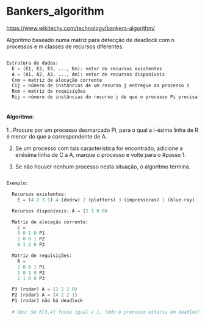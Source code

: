 # Bankers_algorithm

https://www.wikitechy.com/technology/bankers-algorithm/

Algoritmo baseado numa matriz para detecção de deadlock com n processos 
e m classes de recursos diferentes.

```python

Estrutura de dados:
  E = (E1, E2, E3, ..., Em): vetor de recursos existentes
  A = (A1, A2, A3, ..., Am): vetor de recursos disponíveis
  Cnm = matriz de alocação corrente
  Cij = número de instâncias de um recurso j entregue ao processo i
  Rnm = matriz de requisições
  Rij = número de instâncias do recurso j de que o processo Pi precisa
  
```

#### Algoritmo:

  1 . Procure por um processo desmarcado Pi, para o qual a i-ésima linha de R é menor do que a correspondente de A.

  2. Se um processo com tais característica for encontrado, adicione a enésima linha de C a A, marque o processo e volte para o 
  #passo 1.

  3. Se não houver nenhum processo nesta situação, o algoritmo termina.
  
```python

Exemplo:

  Recursos existentes:
    E = (4 2 3 1) 4 (dvdrw) 2 (plotters) 3 (impressoras) 1 (blue-ray)

  Recursos disponíveis: A = (2 1 0 0)

  Matriz de alocação corrente:
    C =
    0 0 1 0 P1
    2 0 0 1 P2
    0 1 2 0 P3

  Matriz de requisições:
    R =
    2 0 0 1 P1
    1 0 1 0 P2
    2 1 0 0 P3

  P3 (rodar) A = (2 2 2 0)
  P2 (rodar) A = (4 2 2 1)
  P1 (rodar) não há deadlock
  
  # Obs: Se R[3,4] fosse igual a 1, todo o processo estaria em deadlock.
  
```
